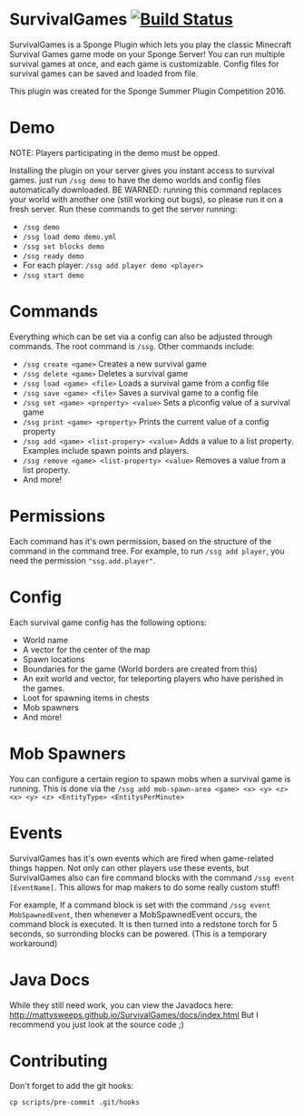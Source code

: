 # SurvivalGames [![Build Status](https://travis-ci.org/mattysweeps/SurvivalGames.svg)](https://travis-ci.org/mattysweeps/SurvivalGames)

SurvivalGames is a Sponge Plugin which lets you play the classic Minecraft Survival Games game mode on your Sponge Server! You can run multiple survival games at once, and each game is customizable. Config files for survival games can be saved and loaded from file.

This plugin was created for the Sponge Summer Plugin Competition 2016.

# Demo
NOTE: Players participating in the demo must be opped.

Installing the plugin on your server gives you instant access to survival games. just run ```/ssg demo``` to have the demo worlds and config files automatically downloaded. BE WARNED: running this command replaces your world with another one (still working out bugs), so please run it on a fresh server.
Run these commands to get the server running:
- ```/ssg demo```
- ```/ssg load demo demo.yml```
- ```/ssg set blocks demo```
- ```/ssg ready demo```
- For each player: ```/ssg add player demo <player>```
- ```/ssg start demo```

# Commands
Everything which can be set via a config can also be adjusted through commands. The root command is ```/ssg```. Other commands include:
- ```/ssg create <game>``` Creates a new survival game
- ```/ssg delete <game>``` Deletes a survival game
- ```/ssg load <game> <file>``` Loads a survival game from a config file
- ```/ssg save <game> <file>``` Saves a survival game to a config file
- ```/ssg set <game> <property> <value>``` Sets a p\config value of a survival game
- ```/ssg print <game> <property>``` Prints the current value of a config property
- ```/ssg add <game> <list-propery> <value>``` Adds a value to a list property. Examples include spawn points and players.
- ```/ssg remove <game> <list-property> <value>``` Removes a value from a list property.
- And more!

# Permissions
Each command has it's own permission, based on the structure of the command in the command tree. For example, to run ```/ssg add player```, you need the permission ```"ssg.add.player"```.

# Config
Each survival game config has the following options:
- World name
- A vector for the center of the map
- Spawn locations
- Boundaries for the game (World borders are created from this)
- An exit world and vector, for teleporting players who have perished in the games.
- Loot for spawning items in chests
- Mob spawners
- And more!

# Mob Spawners
You can configure a certain region to spawn mobs when a survival game is running. This is done via the ```/ssg add mob-spawn-area <game> <x> <y> <z> <x> <y> <z> <EntityType> <EntitysPerMinute>```

# Events
SurvivalGames has it's own events which are fired when game-related things happen. Not only can other players use these events, but SurvivalGames also can fire command blocks with the command ```/ssg event [EventName]```. This allows for map makers to do some really custom stuff!

For example, If a command block is set with the command ```/ssg event MobSpawnedEvent```, then whenever a MobSpawnedEvent occurs, the command block is executed. It is then turned into a redstone torch for 5 seconds, so surronding blocks can be powered. (This is a temporary workaround)

# Java Docs
While they still need work, you can view the Javadocs here: http://mattysweeps.github.io/SurvivalGames/docs/index.html
But I recommend you just look at the source code ;)

# Contributing
Don't forget to add the git hooks:
```
cp scripts/pre-commit .git/hooks
```
